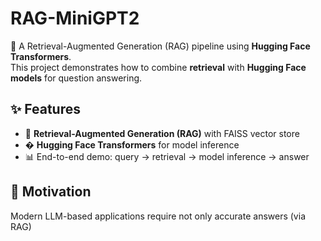 # RAG-MiniGPT2

🚀 A Retrieval-Augmented Generation (RAG) pipeline using **Hugging Face Transformers**.  
This project demonstrates how to combine **retrieval** with **Hugging Face models** for question answering.

## ✨ Features

- 🔎 **Retrieval-Augmented Generation (RAG)** with FAISS vector store
- � **Hugging Face Transformers** for model inference
- 📊 End-to-end demo: query → retrieval → model inference → answer

## 📌 Motivation
Modern LLM-based applications require not only accurate answers (via RAG)
